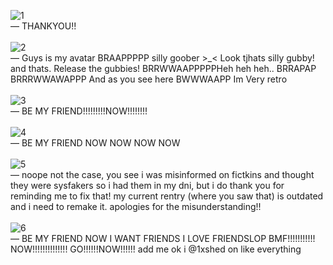 ![1](https://files.catbox.moe/4ji46s.png)
<br>
—  THANKYOU!! 
<br>
<br>
![2](https://files.catbox.moe/xhhzef.png)
<br>
—  Guys is my avatar BRAAPPPPP silly goober >_< Look tjhats silly gubby!  and thats. Release the gubbies! BRRWWAAPPPPPHeh heh heh.. BRRAPAP BRRRWWAWAPPP And as you see here BWWWAAPP Im Very retro
<br>
<br>
![3](https://files.catbox.moe/1v569w.png)
<br>
—  BE MY FRIEND!!!!!!!!!NOW!!!!!!!!
<br>
<br>
![4](https://files.catbox.moe/vk0mjq.png)
<br>
—  BE MY FRIEND NOW NOW NOW NOW
<br>
<br>
![5](https://files.catbox.moe/i8we8m.png)
<br>
—  noope not the case, you see i was misinformed on fictkins and thought they were sysfakers so i had them in my dni, but i do thank you for reminding me to fix that! my current rentry (where you saw that) is outdated and i need to remake it. apologies for the misunderstanding!!
<br>
<br>
![6](https://files.catbox.moe/f3rwxl.png)
<br>
—  BE MY FRIEND NOW I WANT FRIENDS I LOVE FRIENDSLOP BMF!!!!!!!!!!! NOW!!!!!!!!!!!!!! GO!!!!!!NOW!!!!!! add me ok i @1xshed on like everything

